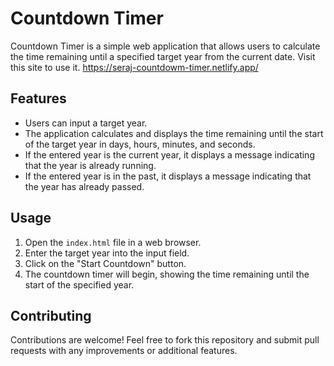 # Countdown Timer

Countdown Timer is a simple web application that allows users to calculate the time remaining until a specified target year from the current date. Visit this site to use it. https://seraj-countdowm-timer.netlify.app/

## Features

- Users can input a target year.
- The application calculates and displays the time remaining until the start of the target year in days, hours, minutes, and seconds.
- If the entered year is the current year, it displays a message indicating that the year is already running.
- If the entered year is in the past, it displays a message indicating that the year has already passed.

## Usage

1. Open the `index.html` file in a web browser.
2. Enter the target year into the input field.
3. Click on the "Start Countdown" button.
4. The countdown timer will begin, showing the time remaining until the start of the specified year.

## Contributing

Contributions are welcome! Feel free to fork this repository and submit pull requests with any improvements or additional features.

